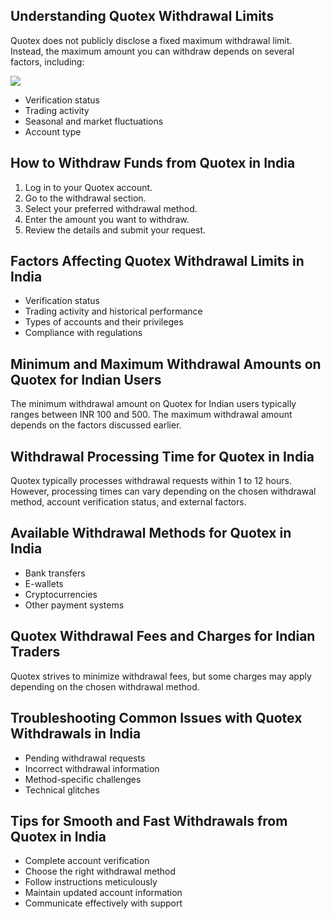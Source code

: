 ## Understanding Quotex Withdrawal Limits

Quotex does not publicly disclose a fixed maximum withdrawal limit.
Instead, the maximum amount you can withdraw depends on several factors,
including:

[![](https://static.quotex.io/files/4_en/300_250.jpg)](https://traff.sbs/brokerqxlid)

-   Verification status
-   Trading activity
-   Seasonal and market fluctuations
-   Account type

## How to Withdraw Funds from Quotex in India

1.  Log in to your Quotex account.
2.  Go to the withdrawal section.
3.  Select your preferred withdrawal method.
4.  Enter the amount you want to withdraw.
5.  Review the details and submit your request.

## Factors Affecting Quotex Withdrawal Limits in India

-   Verification status
-   Trading activity and historical performance
-   Types of accounts and their privileges
-   Compliance with regulations

## Minimum and Maximum Withdrawal Amounts on Quotex for Indian Users

The minimum withdrawal amount on Quotex for Indian users typically
ranges between INR 100 and 500. The maximum withdrawal amount depends on
the factors discussed earlier.

## Withdrawal Processing Time for Quotex in India

Quotex typically processes withdrawal requests within 1 to 12 hours.
However, processing times can vary depending on the chosen withdrawal
method, account verification status, and external factors.

## Available Withdrawal Methods for Quotex in India

-   Bank transfers
-   E-wallets
-   Cryptocurrencies
-   Other payment systems

## Quotex Withdrawal Fees and Charges for Indian Traders

Quotex strives to minimize withdrawal fees, but some charges may apply
depending on the chosen withdrawal method.

## Troubleshooting Common Issues with Quotex Withdrawals in India

-   Pending withdrawal requests
-   Incorrect withdrawal information
-   Method-specific challenges
-   Technical glitches

## Tips for Smooth and Fast Withdrawals from Quotex in India

-   Complete account verification
-   Choose the right withdrawal method
-   Follow instructions meticulously
-   Maintain updated account information
-   Communicate effectively with support


